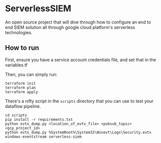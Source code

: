 # ServerlessSIEM
An open source project that will dive through how to configure an end to end SIEM solution all through google cloud platform's serverless technologies.

## How to run
First, ensure you have a service account credentials file, and set that in the variables.tf

Then, you can simply run:

```
terraform init
terraform plan
terraform apply
```

There's a nifty script in the `scripts` directory that you can use to test your dataflow pipeline. 

```
cd scripts
pip install -r requirements.txt
python evtx_dump.py <location_of_evtx_file> <pubsub_topic> <gcp_project_id>
python evtx_dump.py %SystemRoot%\System32\Winevt\Logs\Security.evtx windows-eventstream serverless-siem
```

